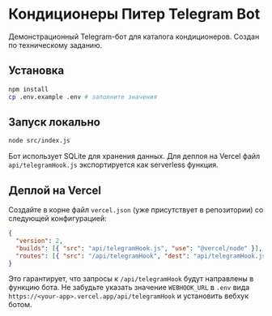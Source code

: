 # Кондиционеры Питер Telegram Bot

Демонстрационный Telegram-бот для каталога кондиционеров. Создан по техническому заданию.

## Установка

```bash
npm install
cp .env.example .env # заполните значения
```

## Запуск локально

```bash
node src/index.js
```

Бот использует SQLite для хранения данных. Для деплоя на Vercel файл `api/telegramHook.js`
экспортируется как serverless функция.

## Деплой на Vercel

Создайте в корне файл `vercel.json` (уже присутствует в репозитории) со следующей
конфигурацией:

```json
{
  "version": 2,
  "builds": [{ "src": "api/telegramHook.js", "use": "@vercel/node" }],
  "routes": [{ "src": "/api/telegramHook", "dest": "api/telegramHook.js" }]
}
```

Это гарантирует, что запросы к `/api/telegramHook` будут направлены в функцию бота.
Не забудьте указать значение `WEBHOOK_URL` в `.env` вида
`https://<your-app>.vercel.app/api/telegramHook` и установить вебхук ботом.
